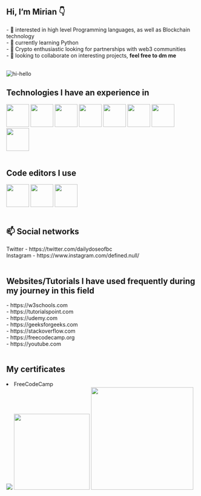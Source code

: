 <h2> Hi, I’m Mirian 👇</h2>
- 👀 interested in high level Programming languages, as well as Blockchain technology <br>
- 🌱 currently learning Python <br>
- 🚀 Crypto enthusiastic looking for partnerships with web3 communities <br>
- 💞️ looking to collaborate on interesting projects, <b> feel free to dm me </b> <br><br>

![hi-hello](https://user-images.githubusercontent.com/68108917/170674086-56358049-3a22-4b5b-8ef1-aacae010fc6d.gif)

<b><h2>Technologies I have an experience in</h2></b>
<div class="flex-container">
<img src="https://i.ibb.co/qD05LPK/Screenshot-1.png" width="60" height="60">
<img src="https://www.kindpng.com/picc/m/159-1595848_python-logo-png-transparent-background-python-logo-png.png" width="60" height="60">
<img src="https://i.ibb.co/zxHKT08/jquery-logo-vector-download.jpg" width="60" height="60">
<img src="https://i.ibb.co/MCff4yS/Unofficial-Java-Script-logo-2-svg.png" width="60" height="60">
<img src="https://i.ibb.co/2ZVXt03/Screenshot-3.png" width="60" height="60">
<img src="https://i.ibb.co/QYfBVgd/png-transparent-logo-css-css3.png" width="60" height="60">
<img src="https://w7.pngwing.com/pngs/201/90/png-transparent-logo-html-html5.png" width="60" height="60">
<img src="https://www.klaasnienhuis.nl/wp/wp-content/uploads/2014/01/Git-Logo-2Color-770x321.jpg" width="60" height="60">
</div>
<br>
<b><h2>Code editors I use</h2></b>
<div class="flex-container">
<img src="https://pngset.com/images/vscode-icons-horizontal-label-text-alphabet-word-transparent-png-2658501.png" width="60" height="60">
<img src="https://upload.wikimedia.org/wikipedia/commons/thumb/1/1d/PyCharm_Icon.svg/1200px-PyCharm_Icon.svg.png" width="60" height="60">
<img src="https://encrypted-tbn0.gstatic.com/images?q=tbn:ANd9GcSH8N8KE4y18dx83gLr5jvbjuFJ4RNBR8tPxOAU-4mvtPQ1sVu9scJMRTeGF3Z-Gyaj7ow&usqp=CAU" width="60" height="60">
</div><br>
<h2>📫 Social networks</h2>
Twitter - https://twitter.com/dailydoseofbc <br>
Instagram - https://www.instagram.com/defined.null/ <br>
<br>
<b><h2>Websites/Tutorials I have used frequently during my journey in this field</h2></b>
- https://w3schools.com<br>
- https://tutorialspoint.com<br>
- https://udemy.com<br>
- https://geeksforgeeks.com<br>
- https://stackoverflow.com<br>
- https://freecodecamp.org<br>
- https://youtube.com<br><br>
<div>
<h2>My certificates</h2>
<li>FreeCodeCamp</li>
<img src="https://i.postimg.cc/sg2zDS92/Screenshot-3.png" woidth="200">
<img src="https://66.media.tumblr.com/4bd8e6bdd5599a390cd7199a5f4d2cbd/977ca883a9c49235-a0/s1280x1920/da727bcc0d3d5590fd5c57be4a7fe59a977f4d32.gif" width="200">
<img src="https://i.ibb.co/F3zHg9h/Dangerous-Sociable-Galago-size-restricted.gif" width="270">
</div>
